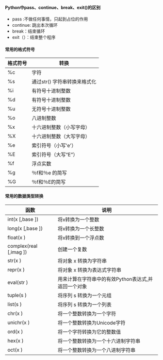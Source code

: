 #### Python中pass、continue、break、exit()的区别
- pass :不做任何事情，只起到占位的作用
- continue: 跳出本次循环
- break：结束循环
- exit（）：结束整个程序

#### 常用的格式符号
格式符号 | 转换
---|---
%c | 字符
%s | 通过str() 字符串转换来格式化
%i | 有符号十进制整数
%d |有符号十进制整数
%u |无符号十进制整数
%o |八进制整数
%x |十六进制整数（小写字母）
%X |十六进制整数（大写字母）
%e |索引符号（小写'e'）
%E |索引符号（大写“E”）
%f |浮点实数
%g |％f和％e 的简写
%G |％f和％E的简写

#### 常用的数据类型转换

函数 | 说明 
---|---
int(x [,base ]) | 将x转换为一个整数
long(x [,base ]) | 将x转换为一个长整数
float(x )|将x转换到一个浮点数
complex(real [,imag ])|创建一个复数
str(x )|将对象 x 转换为字符串
repr(x )|将对象 x 转换为表达式字符串
eval(str )|用来计算在字符串中的有效Python表达式,并返回一个对象
tuple(s )|将序列 s 转换为一个元组
list(s )|将序列 s 转换为一个列表
chr(x )|将一个整数转换为一个字符
unichr(x )|将一个整数转换为Unicode字符
ord(x )|将一个字符转换为它的整数值
hex(x )|将一个整数转换为一个十六进制字符串
oct(x )|将一个整数转换为一个八进制字符串
